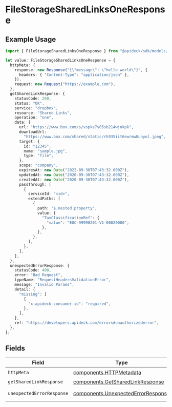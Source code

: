 # FileStorageSharedLinksOneResponse

## Example Usage

```typescript
import { FileStorageSharedLinksOneResponse } from "@apideck/sdk/models/operations";

let value: FileStorageSharedLinksOneResponse = {
  httpMeta: {
    response: new Response("{\"message\": \"hello world\"}", {
      headers: { "Content-Type": "application/json" },
    }),
    request: new Request("https://example.com"),
  },
  getSharedLinkResponse: {
    statusCode: 200,
    status: "OK",
    service: "dropbox",
    resource: "Shared Links",
    operation: "one",
    data: {
      url: "https://www.box.com/s/vspke7y05sb214wjokpk",
      downloadUrl:
        "https://www.box.com/shared/static/rh935iit6ewrmw0unyul.jpeg",
      target: {
        id: "12345",
        name: "sample.jpg",
        type: "file",
      },
      scope: "company",
      expiresAt: new Date("2022-09-30T07:43:32.000Z"),
      updatedAt: new Date("2020-09-30T07:43:32.000Z"),
      createdAt: new Date("2020-09-30T07:43:32.000Z"),
      passThrough: [
        {
          serviceId: "<id>",
          extendPaths: [
            {
              path: "$.nested.property",
              value: {
                "TaxClassificationRef": {
                  "value": "EUC-99990201-V1-00020000",
                },
              },
            },
          ],
        },
      ],
    },
  },
  unexpectedErrorResponse: {
    statusCode: 400,
    error: "Bad Request",
    typeName: "RequestHeadersValidationError",
    message: "Invalid Params",
    detail: {
      "missing": [
        {
          "x-apideck-consumer-id": "required",
        },
      ],
    },
    ref: "https://developers.apideck.com/errors#unauthorizederror",
  },
};
```

## Fields

| Field                                                                                    | Type                                                                                     | Required                                                                                 | Description                                                                              |
| ---------------------------------------------------------------------------------------- | ---------------------------------------------------------------------------------------- | ---------------------------------------------------------------------------------------- | ---------------------------------------------------------------------------------------- |
| `httpMeta`                                                                               | [components.HTTPMetadata](../../models/components/httpmetadata.md)                       | :heavy_check_mark:                                                                       | N/A                                                                                      |
| `getSharedLinkResponse`                                                                  | [components.GetSharedLinkResponse](../../models/components/getsharedlinkresponse.md)     | :heavy_minus_sign:                                                                       | Shared Link                                                                              |
| `unexpectedErrorResponse`                                                                | [components.UnexpectedErrorResponse](../../models/components/unexpectederrorresponse.md) | :heavy_minus_sign:                                                                       | Unexpected error                                                                         |